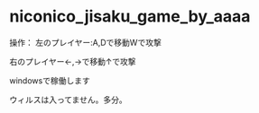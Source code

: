 # niconico_jisaku_game_by_aaaa
操作：
左のプレイヤー:A,Dで移動Wで攻撃

右のプレイヤー←,→で移動↑で攻撃

windowsで稼働します

ウィルスは入ってません。多分。
